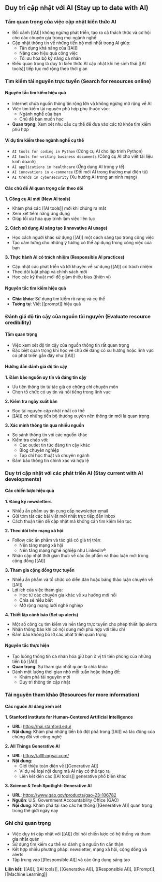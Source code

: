 ## Duy trì cập nhật với AI (Stay up to date with AI)

### Tầm quan trọng của việc cập nhật kiến thức AI

- Bối cảnh [[AI]] không ngừng phát triển, tạo ra cả thách thức và cơ hội cho các chuyên gia trong mọi ngành nghề
- Cập nhật thông tin về những tiến bộ mới nhất trong AI giúp:
    - Tận dụng khả năng của [[AI]]
    - Nâng cao hiệu quả công việc
    - Tối ưu hóa bộ kỹ năng cá nhân
- Điều quan trọng là duy trì kiến thức AI cập nhật khi hệ sinh thái [[AI tools]] tiếp tục mở rộng theo thời gian


### Tìm kiếm tài nguyên trực tuyến (Search for resources online)

#### Nguyên tắc tìm kiếm hiệu quả

- Internet chứa nguồn thông tin rộng lớn và không ngừng mở rộng về AI
- Việc tìm kiếm tài nguyên phù hợp phụ thuộc vào:
    - Ngành nghề của bạn
    - Chủ đề bạn muốn học
- **Quan trọng**: Xem xét nhu cầu cụ thể để đưa vào các từ khóa tìm kiếm phù hợp


#### Ví dụ tìm kiếm theo ngành nghề cụ thể

- `AI tools for coding in Python` (Công cụ AI cho lập trình Python)
- `AI tools for writing business documents` (Công cụ AI cho viết tài liệu kinh doanh)
- `AI applications in healthcare` (Ứng dụng AI trong y tế)
- `AI innovations in e-commerce` (Đổi mới AI trong thương mại điện tử)
- `AI trends in cybersecurity` (Xu hướng AI trong an ninh mạng)


#### Các chủ đề AI quan trọng cần theo dõi

**1. Công cụ AI mới (New AI tools)**

- Khám phá các [[AI tools]] mới khi chúng ra mắt
- Xem xét tiềm năng ứng dụng
- Giúp tối ưu hóa quy trình làm việc liên tục

**2. Cách sử dụng AI sáng tạo (Innovative AI usage)**

- Học cách người khác sử dụng [[AI]] một cách sáng tạo trong công việc
- Tạo cảm hứng cho những ý tưởng có thể áp dụng trong công việc của bạn

**3. Thực hành AI có trách nhiệm (Responsible AI practices)**

- Cập nhật các phát triển và lời khuyên về sử dụng [[AI]] có trách nhiệm
- Theo dõi luật pháp và chính sách mới
- Học các kỹ thuật mới để giảm thiểu bias (thiên vị)


#### Nguyên tắc tìm kiếm hiệu quả

- **Chìa khóa**: Sử dụng tìm kiếm rõ ràng và cụ thể
- **Tương tự**: Viết [[prompt]] hiệu quả


### Đánh giá độ tin cậy của nguồn tài nguyên (Evaluate resource credibility)

#### Tầm quan trọng

- Việc xem xét độ tin cậy của nguồn thông tin rất quan trọng
- Đặc biệt quan trọng khi học về chủ đề đang có xu hướng hoặc lĩnh vực có phát triển gần đây như [[AI]]


#### Hướng dẫn đánh giá độ tin cậy

**1. Đảm bảo nguồn uy tín và đáng tin cậy**

- Ưu tiên thông tin từ tác giả có chứng chỉ chuyên môn
- Chọn tổ chức có uy tín và nổi tiếng trong lĩnh vực

**2. Kiểm tra ngày xuất bản**

- Đọc tài nguyên cập nhật nhất có thể
- [[AI]] có những tiến bộ thường xuyên nên thông tin mới là quan trọng

**3. Xác minh thông tin qua nhiều nguồn**

- So sánh thông tin với các nguồn khác
- Kiểm tra chéo với:
    - Các outlet tin tức đáng tin cậy khác
    - Blog chuyên nghiệp
    - Tạp chí học thuật và chuyên ngành
- Đảm bảo thông tin chính xác và hợp lệ


### Duy trì cập nhật với các phát triển AI (Stay current with AI developments)

#### Các chiến lược hiệu quả

**1. Đăng ký newsletters**

- Nhiều ấn phẩm uy tín cung cấp newsletter email
- Gửi tóm tắt các bài viết mới nhất trực tiếp đến inbox
- Cách thuận tiện để cập nhật mà không cần tìm kiếm liên tục

**2. Theo dõi trên mạng xã hội**

- Follow các ấn phẩm và tác giả có giá trị trên:
    - Nền tảng mạng xã hội
    - Nền tảng mạng nghề nghiệp như LinkedIn®
- Nhận cập nhật thời gian thực về các ấn phẩm và thảo luận mới trong cộng đồng [[AI]]

**3. Tham gia cộng đồng trực tuyến**

- Nhiều ấn phẩm và tổ chức có diễn đàn hoặc bảng thảo luận chuyên về [[AI]]
- Lợi ích của việc tham gia:
    - Học từ các chuyên gia khác về xu hướng mới nổi
    - Chia sẻ hiểu biết
    - Mở rộng mạng lưới nghề nghiệp

**4. Thiết lập cảnh báo (Set up alerts)**

- Một số công cụ tìm kiếm và nền tảng trực tuyến cho phép thiết lập alerts
- Nhận thông báo khi có nội dung mới phù hợp với tiêu chí
- Đảm bảo không bỏ lỡ các phát triển quan trọng


#### Nguyên tắc thực hiện

- Tạo luồng thông tin cá nhân hóa giữ bạn ở vị trí tiên phong của những tiến bộ [[AI]]
- **Quan trọng**: Sự tham gia nhất quán là chìa khóa
- Dành một lượng thời gian nhỏ mỗi tuần hoặc tháng để:
    - Khám phá tài nguyên mới
    - Duy trì thông tin cập nhật


### Tài nguyên tham khảo (Resources for more information)

#### Các nguồn AI đáng xem xét

**1. Stanford Institute for Human-Centered Artificial Intelligence**

- **URL**: https://hai.stanford.edu/
- **Nội dung**: Khám phá những tiến bộ đột phá trong [[AI]] và tác động của chúng đối với công nghệ

**2. All Things Generative AI**

- **URL**: https://allthingsai.com/
- **Nội dung**:
    - Giới thiệu toàn diện về [[Generative AI]]
    - Ví dụ về loại nội dung mà AI này có thể tạo ra
    - Liên kết đến các [[AI tools]] generative phổ biến khác

**3. Science \& Tech Spotlight: Generative AI**

- **URL**: https://www.gao.gov/products/gao-23-106782
- **Nguồn**: U.S. Government Accountability Office (GAO)
- **Nội dung**: Khám phá tại sao các hệ thống [[Generative AI]] quan trọng trong thế giới ngày nay


### Ghi chú quan trọng

- Việc duy trì cập nhật với [[AI]] đòi hỏi chiến lược có hệ thống và tham gia nhất quán
- Sử dụng tìm kiếm cụ thể và đánh giá nguồn tin cẩn thận
- Kết hợp nhiều phương pháp: newsletter, mạng xã hội, cộng đồng và alerts
- Tập trung vào [[Responsible AI]] và các ứng dụng sáng tạo

**Liên kết:** [[AI]], [[AI tools]], [[Generative AI]], [[Responsible AI]], [[Prompt]], [[Machine Learning]]

